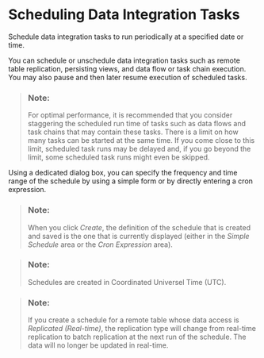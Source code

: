 <!-- loio7fa07621d9c0452a978cb2cc8e4cd2b1 -->

# Scheduling Data Integration Tasks

Schedule data integration tasks to run periodically at a specified date or time.

You can schedule or unschedule data integration tasks such as remote table replication, persisting views, and data flow or task chain execution. You may also pause and then later resume execution of scheduled tasks.

> ### Note:  
> For optimal performance, it is recommended that you consider staggering the scheduled run time of tasks such as data flows and task chains that may contain these tasks. There is a limit on how many tasks can be started at the same time. If you come close to this limit, scheduled task runs may be delayed and, if you go beyond the limit, some scheduled task runs might even be skipped.

Using a dedicated dialog box, you can specify the frequency and time range of the schedule by using a simple form or by directly entering a cron expression.

> ### Note:  
> When you click *Create*, the definition of the schedule that is created and saved is the one that is currently displayed \(either in the *Simple Schedule* area or the *Cron Expression* area\).

> ### Note:  
> Schedules are created in Coordinated Universel Time \(UTC\).

> ### Note:  
> If you create a schedule for a remote table whose data access is *Replicated \(Real-time\)*, the replication type will change from real-time replication to batch replication at the next run of the schedule. The data will no longer be updated in real-time.


